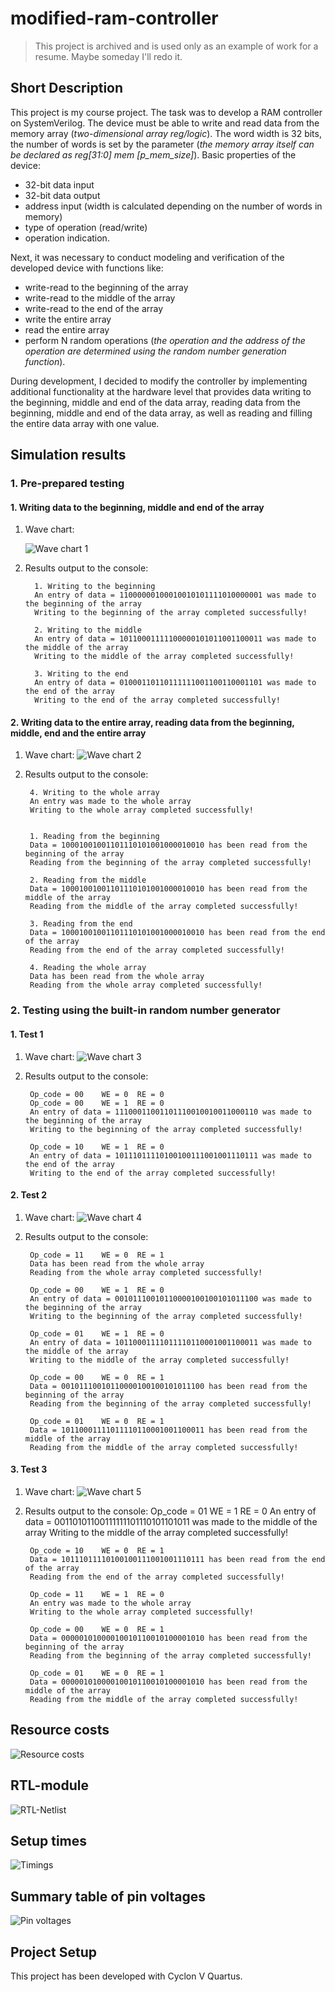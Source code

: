 # modified-ram-controller

>This project is archived and is used only as an example of work for a resume. Maybe someday I'll redo it.

## Short Description
This project is my course project. The task was to develop a RAM controller on SystemVerilog. The device must be able to write and read data from the memory array (*two-dimensional array reg/logic*). The word width is 32 bits, the number of words is set by the parameter (*the memory array itself can be declared as reg[31:0] mem [p_mem_size]*). 
Basic properties of the device:
+ 32-bit data input
+	32-bit data output
+	address input (width is calculated depending on the number of words in memory)
+	type of operation (read/write)
+	operation indication.

Next, it was necessary to conduct modeling and verification of the developed device with functions like:
+ write-read to the beginning of the array
+	write-read to the middle of the array
+	write-read to the end of the array
+	write the entire array
+	read the entire array
+	perform N random operations (*the operation and the address of the operation are determined using the random number generation function*).

During development, I decided to modify the controller by implementing additional functionality at the hardware level that provides data writing to the beginning, middle and end of the data array, reading data from the beginning, middle and end of the data array, as well as reading and filling the entire data array with one value.

## Simulation results
### 1. Pre-prepared testing
####  1. Writing data to the beginning, middle and end of the array
1. Wave chart:

	![Wave chart 1](https://github.com/ArtemBReal/modified-ram-controller/blob/main/Wave%20charts/pre-prepared_test_1.png)
2. Results output to the console:
 
         
         1. Writing to the beginning
         An entry of data = 11000000100010010101111010000001 was made to the beginning of the array
         Writing to the beginning of the array completed successfully!
         
         2. Writing to the middle
         An entry of data = 10110001111100000101011001100011 was made to the middle of the array
         Writing to the middle of the array completed successfully! 
         
         3. Writing to the end
         An entry of data = 01000110110111111001100110001101 was made to the end of the array
         Writing to the end of the array completed successfully!
        
####  2. Writing data to the entire array, reading data from the beginning, middle, end and the entire array
1. Wave chart:
	![Wave chart 2](https://github.com/ArtemBReal/modified-ram-controller/blob/main/Wave%20charts/pre-prepared_test_2.png)
2. Results output to the console:
        
 
        4. Writing to the whole array
        An entry was made to the whole array
        Writing to the whole array completed successfully!
        
        
        1. Reading from the beginning
        Data = 10001001001101110101001000010010 has been read from the beginning of the array
        Reading from the beginning of the array completed successfully!
        
        2. Reading from the middle
        Data = 10001001001101110101001000010010 has been read from the middle of the array
        Reading from the middle of the array completed successfully!
        
        3. Reading from the end
        Data = 10001001001101110101001000010010 has been read from the end of the array
        Reading from the end of the array completed successfully!
        
        4. Reading the whole array
        Data has been read from the whole array
        Reading from the whole array completed successfully!
				
### 2. Testing using the built-in random number generator
####  1. Test 1
1. Wave chart:
	![Wave chart 3](https://github.com/ArtemBReal/modified-ram-controller/blob/main/Wave%20charts/random_test_1.png)
2. Results output to the console:

        Op_code = 00 	WE = 0 	RE = 0
        Op_code = 00 	WE = 1 	RE = 0
        An entry of data = 11100011001101110010010011000110 was made to the beginning of the array
        Writing to the beginning of the array completed successfully!
        
        Op_code = 10 	WE = 1 	RE = 0
        An entry of data = 10111011110100100111001001110111 was made to the end of the array
        Writing to the end of the array completed successfully!
        
####  2. Test 2
1. Wave chart:
	![Wave chart 4](https://github.com/ArtemBReal/modified-ram-controller/blob/main/Wave%20charts/random_test_2.png)
2. Results output to the console:

        Op_code = 11 	WE = 0 	RE = 1
        Data has been read from the whole array
        Reading from the whole array completed successfully!
        
        Op_code = 00 	WE = 1 	RE = 0
        An entry of data = 00101110010110000100100101011100 was made to the beginning of the array
        Writing to the beginning of the array completed successfully!
        
        Op_code = 01 	WE = 1 	RE = 0
        An entry of data = 10110001111011110110001001100011 was made to the middle of the array
        Writing to the middle of the array completed successfully!
        
        Op_code = 00 	WE = 0 	RE = 1
        Data = 00101110010110000100100101011100 has been read from the beginning of the array
        Reading from the beginning of the array completed successfully!
        
        Op_code = 01 	WE = 0 	RE = 1
        Data = 10110001111011110110001001100011 has been read from the middle of the array
        Reading from the middle of the array completed successfully!
        
####  3. Test 3
1. Wave chart:
	![Wave chart 5](https://github.com/ArtemBReal/modified-ram-controller/blob/main/Wave%20charts/random_test_3.png)
2. Results output to the console:
        Op_code = 01 	WE = 1 	RE = 0
        An entry of data = 00110101100111111101110101101011 was made to the middle of the array
        Writing to the middle of the array completed successfully!
        
        Op_code = 10 	WE = 0 	RE = 1
        Data = 10111011110100100111001001110111 has been read from the end of the array
        Reading from the end of the array completed successfully!
        
        Op_code = 11 	WE = 1 	RE = 0
        An entry was made to the whole array
        Writing to the whole array completed successfully!
        
        Op_code = 00 	WE = 0 	RE = 1
        Data = 00000101000010010110010100001010 has been read from the beginning of the array
        Reading from the beginning of the array completed successfully!
        
        Op_code = 01 	WE = 0 	RE = 1
        Data = 00000101000010010110010100001010 has been read from the middle of the array
        Reading from the middle of the array completed successfully!

## Resource costs
![Resource costs](https://github.com/ArtemBReal/modified-ram-controller/blob/main/Images/Resource_costs.png)
## RTL-module
![RTL-Netlist](https://github.com/ArtemBReal/modified-ram-controller/blob/main/Images/RTL-Netlist.png)


## Setup times
![Timings](https://github.com/ArtemBReal/modified-ram-controller/blob/main/Images/Setup_times.png)
## Summary table of pin voltages
![Pin voltages](https://github.com/ArtemBReal/modified-ram-controller/blob/main/Images/Table_of_pin_voltages.png)

## Project Setup
This project has been developed with Cyclon V Quartus.





